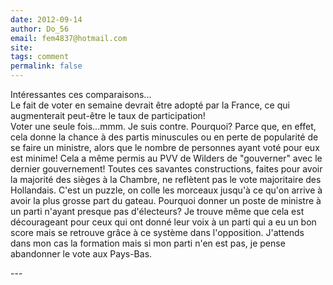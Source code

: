 ```yaml
---
date: 2012-09-14
author: Do_56
email: fem4837@hotmail.com
site: 
tags: comment
permalink: false
---
```


<p>Intéressantes ces comparaisons...<br />
Le fait de voter en semaine devrait être adopté par la France, ce qui augmenterait peut-être le taux de participation!<br />
Voter une seule fois...mmm. Je suis contre. Pourquoi? Parce que, en effet, cela donne la chance à des partis minuscules ou en perte de popularité de se faire un ministre, alors que le nombre de personnes ayant voté pour eux est minime! Cela a même permis au PVV de Wilders de "gouverner" avec le dernier gouvernement! Toutes ces savantes constructions, faites pour avoir la majorité des sièges à la Chambre, ne reflètent pas le vote majoritaire des Hollandais. C'est un puzzle, on colle les morceaux jusqu'à ce qu'on arrive à avoir la plus grosse part du gateau.  Pourquoi donner un poste de ministre à un parti n'ayant presque pas d'électeurs? Je trouve même que cela est décourageant pour ceux qui ont donné leur voix à un parti qui a eu un bon score mais se retrouve grâce à ce système dans l'opposition. J'attends dans mon cas la formation mais si mon parti n'en est pas, je pense abandonner le vote aux Pays-Bas.</p>
---